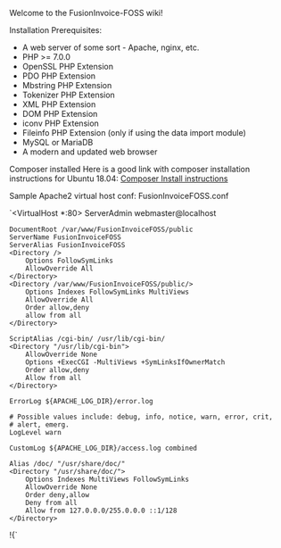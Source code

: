 Welcome to the FusionInvoice-FOSS wiki!

Installation Prerequisites:
* A web server of some sort - Apache, nginx, etc.
* PHP >= 7.0.0
* OpenSSL PHP Extension
* PDO PHP Extension
* Mbstring PHP Extension
* Tokenizer PHP Extension
* XML PHP Extension
* DOM PHP Extension
* iconv PHP Extension
* Fileinfo PHP Extension (only if using the data import module)
* MySQL or MariaDB
* A modern and updated web browser

Composer installed
Here is a good link with composer installation instructions for Ubuntu 18.04:
[Composer Install instructions](https://www.digitalocean.com/community/tutorials/how-to-install-and-use-composer-on-ubuntu-18-04)

Sample Apache2 virtual host conf:
FusionInvoiceFOSS.conf

`<VirtualHost *:80>
	ServerAdmin webmaster@localhost

	DocumentRoot /var/www/FusionInvoiceFOSS/public
	ServerName FusionInvoiceFOSS
	ServerAlias FusionInvoiceFOSS
	<Directory />
		Options FollowSymLinks
		AllowOverride All
	</Directory>
	<Directory /var/www/FusionInvoiceFOSS/public/>
		Options Indexes FollowSymLinks MultiViews
		AllowOverride All
		Order allow,deny
		allow from all
	</Directory>

	ScriptAlias /cgi-bin/ /usr/lib/cgi-bin/
	<Directory "/usr/lib/cgi-bin">
		AllowOverride None
		Options +ExecCGI -MultiViews +SymLinksIfOwnerMatch
		Order allow,deny
		Allow from all
	</Directory>

	ErrorLog ${APACHE_LOG_DIR}/error.log

	# Possible values include: debug, info, notice, warn, error, crit,
	# alert, emerg.
	LogLevel warn

	CustomLog ${APACHE_LOG_DIR}/access.log combined

    Alias /doc/ "/usr/share/doc/"
    <Directory "/usr/share/doc/">
        Options Indexes MultiViews FollowSymLinks
        AllowOverride None
        Order deny,allow
        Deny from all
        Allow from 127.0.0.0/255.0.0.0 ::1/128
    </Directory>


</VirtualHost>     !{`